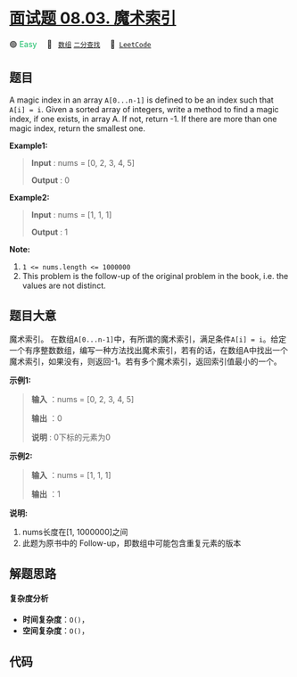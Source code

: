 # [面试题 08.03. 魔术索引](https://leetcode.cn/problems/magic-index-lcci)

🟢 <font color=#15bd66>Easy</font>&emsp; 🔖&ensp; [`数组`](/leetcode/outline/tag/array.md) [`二分查找`](/leetcode/outline/tag/binary-search.md)&emsp; 🔗&ensp;[`LeetCode`](https://leetcode.cn/problems/magic-index-lcci)


## 题目

A magic index in an array `A[0...n-1]` is defined to be an index such that
`A[i] = i`. Given a sorted array of integers, write a method to find a magic
index, if one exists, in array A. If not, return -1. If there are more than
one magic index, return the smallest one.

**Example1:**

> 
> 
> 
> 
> 
> **Input** : nums = [0, 2, 3, 4, 5]
> 
> **Output** : 0

**Example2:**

> 
> 
> 
> 
> 
> **Input** : nums = [1, 1, 1]
> 
> **Output** : 1
> 
> 

**Note:**

  1. `1 <= nums.length <= 1000000`
  2. This problem is the follow-up of the original problem in the book, i.e. the values are not distinct.


## 题目大意

魔术索引。 在数组`A[0...n-1]`中，有所谓的魔术索引，满足条件`A[i] =
i`。给定一个有序整数数组，编写一种方法找出魔术索引，若有的话，在数组A中找出一个魔术索引，如果没有，则返回-1。若有多个魔术索引，返回索引值最小的一个。

**示例1:**

> 
> 
> 
> 
> 
> **输入** ：nums = [0, 2, 3, 4, 5]
> 
> **输出** ：0
> 
> **说明** : 0下标的元素为0
> 
> 

**示例2:**

> 
> 
> 
> 
> 
> **输入** ：nums = [1, 1, 1]
> 
> **输出** ：1
> 
> 

**说明:**

  1. nums长度在[1, 1000000]之间
  2. 此题为原书中的 Follow-up，即数组中可能包含重复元素的版本


## 解题思路

#### 复杂度分析

- **时间复杂度**：`O()`，
- **空间复杂度**：`O()`，

## 代码

```javascript

```